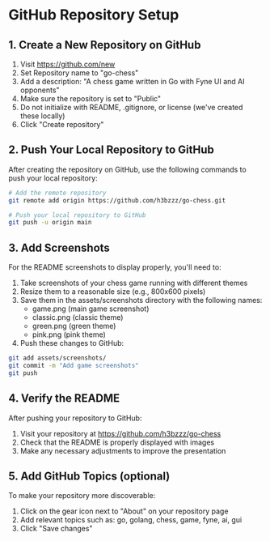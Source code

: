 # GitHub Repository Setup

## 1. Create a New Repository on GitHub

1. Visit https://github.com/new
2. Set Repository name to "go-chess"
3. Add a description: "A chess game written in Go with Fyne UI and AI opponents"
4. Make sure the repository is set to "Public"
5. Do not initialize with README, .gitignore, or license (we've created these locally)
6. Click "Create repository"

## 2. Push Your Local Repository to GitHub

After creating the repository on GitHub, use the following commands to push your local repository:

```bash
# Add the remote repository
git remote add origin https://github.com/h3bzzz/go-chess.git

# Push your local repository to GitHub
git push -u origin main
```

## 3. Add Screenshots

For the README screenshots to display properly, you'll need to:

1. Take screenshots of your chess game running with different themes
2. Resize them to a reasonable size (e.g., 800x600 pixels)
3. Save them in the assets/screenshots directory with the following names:
   - game.png (main game screenshot)
   - classic.png (classic theme)
   - green.png (green theme)
   - pink.png (pink theme)
4. Push these changes to GitHub:

```bash
git add assets/screenshots/
git commit -m "Add game screenshots"
git push
```

## 4. Verify the README

After pushing your repository to GitHub:

1. Visit your repository at https://github.com/h3bzzz/go-chess
2. Check that the README is properly displayed with images
3. Make any necessary adjustments to improve the presentation

## 5. Add GitHub Topics (optional)

To make your repository more discoverable:

1. Click on the gear icon next to "About" on your repository page
2. Add relevant topics such as: go, golang, chess, game, fyne, ai, gui
3. Click "Save changes" 